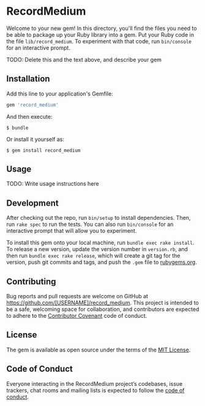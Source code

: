 # RecordMedium

Welcome to your new gem! In this directory, you'll find the files you need to be able to package up your Ruby library into a gem. Put your Ruby code in the file `lib/record_medium`. To experiment with that code, run `bin/console` for an interactive prompt.

TODO: Delete this and the text above, and describe your gem

## Installation

Add this line to your application's Gemfile:

```ruby
gem 'record_medium'
```

And then execute:

    $ bundle

Or install it yourself as:

    $ gem install record_medium

## Usage

TODO: Write usage instructions here

## Development

After checking out the repo, run `bin/setup` to install dependencies. Then, run `rake spec` to run the tests. You can also run `bin/console` for an interactive prompt that will allow you to experiment.

To install this gem onto your local machine, run `bundle exec rake install`. To release a new version, update the version number in `version.rb`, and then run `bundle exec rake release`, which will create a git tag for the version, push git commits and tags, and push the `.gem` file to [rubygems.org](https://rubygems.org).

## Contributing

Bug reports and pull requests are welcome on GitHub at https://github.com/[USERNAME]/record_medium. This project is intended to be a safe, welcoming space for collaboration, and contributors are expected to adhere to the [Contributor Covenant](http://contributor-covenant.org) code of conduct.

## License

The gem is available as open source under the terms of the [MIT License](https://opensource.org/licenses/MIT).

## Code of Conduct

Everyone interacting in the RecordMedium project’s codebases, issue trackers, chat rooms and mailing lists is expected to follow the [code of conduct](https://github.com/[USERNAME]/record_medium/blob/master/CODE_OF_CONDUCT.md).
